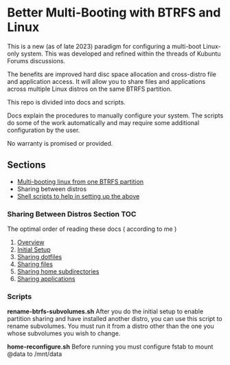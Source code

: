 # Better Multi-Booting with BTRFS and Linux

This is a new (as of late 2023) paradigm for configuring a multi-boot Linux-only system. This was developed and refined within the threads of Kubuntu Forums discussions.

The benefits are improved hard disc space allocation and cross-distro file and application access. It will allow you to share files and applications across multiple
Linux distros on the same BTRFS partition.

This repo is divided into docs and scripts.

Docs explain the procedures to manually configure your system. The scripts do some of the work automatically and may require some additional configuration by the user.

No warranty is promised or provided. 



## Sections
- [Multi-booting linux from one BTRFS partition](/docs/multi-boot-from-one-partition.md#multi-booting-linux-from-a-single-btrfs-partition)
- Sharing between distros
- [Shell scripts to help in setting up the above](/scripts/)

### Sharing Between Distros Section TOC
The optimal order of reading these docs ( according to me )
1. [Overview](docs/sharing-files-and-applications-overview.md)
2. [Initial Setup](docs/sharing-files-and-applications-initial-setup.md)
3. [Sharing dotfiles](docs/sharing-dotfiles.md)
4. [Sharing files](docs/sharing-files.md)
5. [Sharing home subdirectories](docs/sharing-home-subdirectories.md)
6. [Sharing applications](docs/sharing-files-and-applications-overview.md)



### Scripts
**rename-btrfs-subvolumes.sh**
After you do the initial setup to enable partition sharing and have installed another distro, you 
can use this script to rename subvolumes. You must run it from a distro other than the one you whose
subvolumes you wish to change.

**home-reconfigure.sh**
Before running you must configure fstab to mount @data to /mnt/data

